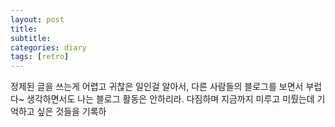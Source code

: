 ```yaml
---
layout: post
title:
subtitle:
categories: diary
tags: [retro]
---
```


정제된 글을 쓰는게 어렵고 귀찮은 일인걸 알아서, 다른 사람들의 블로그를 보면서 부럽다~ 생각하면서도 나는 블로그 활동은 안하리라. 다짐하며 지금까지 미루고 미뤘는데 기억하고 싶은 것들을 기록하
